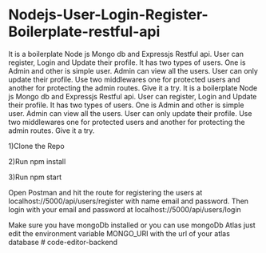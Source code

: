 # Nodejs-User-Login-Register-Boilerplate-restful-api
It is a boilerplate Node js Mongo db and Expressjs Restful api. User can register, Login and Update their profile. It has two types of users. One is Admin and other is simple user. Admin can view all the users. User can only update their profile. Use two middlewares one for protected users and another for protecting the admin routes. Give it a try.
It is a boilerplate Node js Mongo db and Expressjs Restful api. User can register, Login and Update their profile. It has two types of users. One is Admin and other is simple user. Admin can view all the users. User can only update their profile. Use two middlewares one for protected users and another for protecting the admin routes. Give it a try.

1)Clone the Repo

2)Run npm install

3)Run npm start

Open Postman and hit the route for registering the users at localhost://5000/api/users/register with name email and password.
Then login with your email and password at localhost://5000/api/users/login

Make sure you have mongoDb installed or you can use mongoDb Atlas just edit the environment variable MONGO_URI with the url of your atlas database
#   c o d e - e d i t o r - b a c k e n d  
 